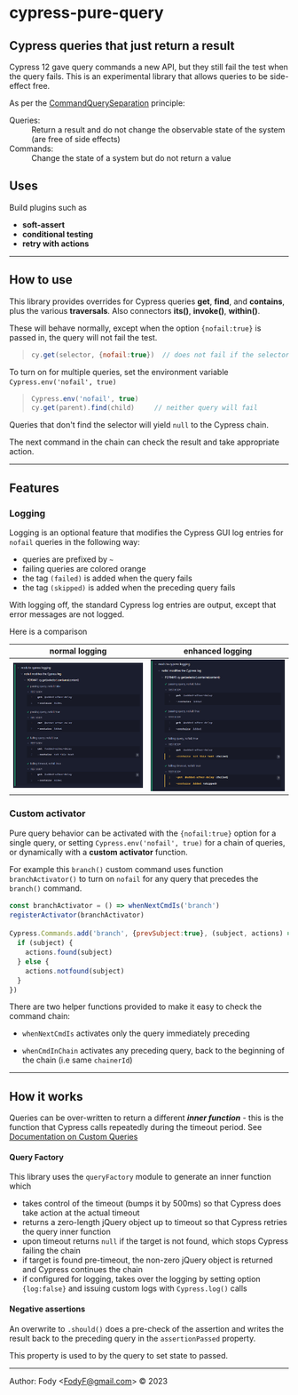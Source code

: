 # cypress-pure-query

## Cypress queries that just return a result

Cypress 12 gave query commands a new API, but they still fail the test when the query fails. This is an experimental library that allows queries to be side-effect free.

As per the [CommandQuerySeparation](https://martinfowler.com/bliki/CommandQuerySeparation.html) principle:

<dl>
  <dt>Queries:</dt>
  <dd>Return a result and do not change the observable state of the system (are free of side effects)</dd>
  <dt>Commands:</dt>
  <dd>Change the state of a system but do not return a value</dd>
</dl>


## Uses

Build plugins such as  
- **soft-assert**
- **conditional testing**
- **retry with actions**  

-----------------------

## How to use

This library provides overrides for Cypress queries **get**, **find**, and **contains**,  plus the various **traversals**. Also connectors **its()**, **invoke()**, **within()**.

These will behave normally, except when the option `{nofail:true}` is passed in, the query will not fail the test.  

> ```js
> cy.get(selector, {nofail:true})  // does not fail if the selector is not found

To turn on for multiple queries, set the environment variable `Cypress.env('nofail', true)`  

> ```js
> Cypress.env('nofail', true)
> cy.get(parent).find(child)     // neither query will fail

Queries that don't find the selector will yield `null` to the Cypress chain. 

The next command in the chain can check the result and take appropriate action.

-----------------------

## Features

### Logging

Logging is an optional feature that modifies the Cypress GUI log entries for `nofail` queries in the following way:

- queries are prefixed by `~`
- failing queries are colored orange
- the tag `(failed)` is added when the query fails
- the tag `(skipped)` is added when the preceding query fails

With logging off, the standard Cypress log entries are output, except that error messages are not logged.

Here is a comparison

| normal logging                                   |  enhanced logging                        |
|:------------------------------------------------:|:----------------------------------------:|
| ![Logging example](./images/logging-normal.png)  | ![Logging example](./images/logging.png) |

### Custom activator

Pure query behavior can be activated with the `{nofail:true}` option for a single query, or setting `Cypress.env('nofail', true)` for a chain of queries, or dynamically with a **custom activator** function.

For example this `branch()` custom command uses function `branchActivator()` to turn on `nofail` for any query that precedes the `branch()` command.

```js
const branchActivator = () => whenNextCmdIs('branch')
registerActivator(branchActivator)

Cypress.Commands.add('branch', {prevSubject:true}, (subject, actions) => {
  if (subject) {
    actions.found(subject)
  } else {
    actions.notfound(subject)
  }
})
```

There are two helper functions provided to make it easy to check the command chain:

- `whenNextCmdIs` activates only the query immediately preceding

- `whenCmdInChain` activates any preceding query, back to the beginning of the chain (i.e same `chainerId`)

-----------------------

## How it works


Queries can be over-written to return a different ***inner function*** - this is the function that Cypress calls repeatedly during the timeout period. See [Documentation on Custom Queries](https://docs.cypress.io/api/cypress-api/custom-queries)

#### Query Factory 

This library uses the `queryFactory` module to generate an inner function which

- takes control of the timeout (bumps it by 500ms) so that Cypress does take action at the actual timeout
- returns a zero-length jQuery object up to timeout so that Cypress retries the query inner function
- upon timeout returns `null` if the target is not found, which stops Cypress failing the chain
- if target is found pre-timeout, the non-zero jQuery object is returned and Cypress continues the chain
- if configured for logging, takes over the logging by setting option `{log:false}` and issuing custom logs with `Cypress.log()` calls

#### Negative assertions 

An overwrite to `.should()` does a pre-check of the assertion and writes the result back to the preceding query in the `assertionPassed` property.

This property is used to by the query to set state to passed.


------------------------------------------------------
Author: Fody &lt;FodyF@gmail.com&gt; &copy; 2023
